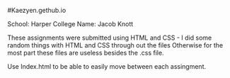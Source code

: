 #Kaezyen.gethub.io

School: Harper College
Name: Jacob Knott

These assignments were submitted using HTML and CSS - I did some random things with HTML and CSS through out the files
Otherwise for the most part these files are useless besides the .css file.

Use Index.html to be able to easily move between each assingment.
